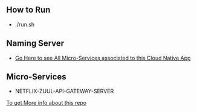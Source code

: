 How to Run
----------
-   ./run.sh

Naming Server
-------------
- [Go Here to see All Micro-Services associated to this Cloud Native App](http://localhost:8761)

Micro-Services
--------
-   NETFLIX-ZUUL-API-GATEWAY-SERVER



[To get More info about this repo](./moreinfo.md)